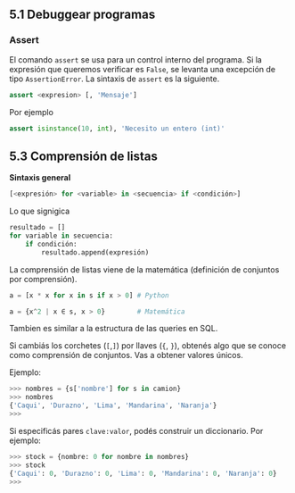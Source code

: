 ## 5.1 Debuggear programas

### Assert

El comando `assert` se usa para un control interno del programa. Si la expresión que queremos verificar es `False`, se levanta una excepción de tipo `AssertionError`. La sintaxis de `assert` es la siguiente.

```python
assert <expresion> [, 'Mensaje']
```

Por ejemplo

```python
assert isinstance(10, int), 'Necesito un entero (int)'
```

## **5.3 Comprensión de listas**

**Sintaxis general**

```python
[<expresión> for <variable> in <secuencia> if <condición>]
```

Lo que signigica

```python
resultado = []
for variable in secuencia:
    if condición:
        resultado.append(expresión)
```

La comprensión de listas viene de la matemática (definición de conjuntos por comprensión).

```python
a = [x * x for x in s if x > 0] # Python

a = {x^2 | x ∈ s, x > 0}        # Matemática
```

Tambien es similar a la estructura de las queries en SQL.

Si cambiás los corchetes  (`[`,`]`) por llaves (`{`, `}`), obtenés algo que se conoce como comprensión de conjuntos. Vas a obtener valores únicos.

Ejemplo:

```python
>>> nombres = {s['nombre'] for s in camion}
>>> nombres
{'Caqui', 'Durazno', 'Lima', 'Mandarina', 'Naranja'}
>>>
```

Si especificás pares `clave:valor`, podés 
construir un diccionario. Por ejemplo:

```python
>>> stock = {nombre: 0 for nombre in nombres}
>>> stock
{'Caqui': 0, 'Durazno': 0, 'Lima': 0, 'Mandarina': 0, 'Naranja': 0}
>>>
```